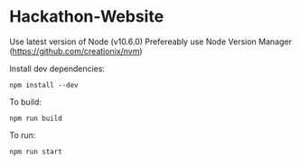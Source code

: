 # Hackathon-Website

Use latest version of Node (v10.6.0)
Prefereably use Node Version Manager (https://github.com/creationix/nvm)

Install dev dependencies:
```
npm install --dev
```

To build:
```
npm run build
```

To run:
```
npm run start
```
